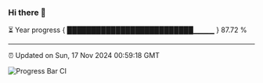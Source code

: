 ### Hi there 👋

⏳ Year progress { ██████████████████████████▁▁▁▁ } 87.72 %

---

⏰ Updated on Sun, 17 Nov 2024 00:59:18 GMT

![Progress Bar CI](https://github.com/code-lakshay/GitHub-Actions-Demo/workflows/Progress%20Bar%20CI/badge.svg)
